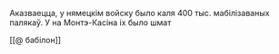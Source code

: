
Аказваецца, у нямецкім войску было каля 400 тыс. мабілізаваных палякаў.
У на Монтэ-Касіна іх было шмат

[[@ бабілон]]
